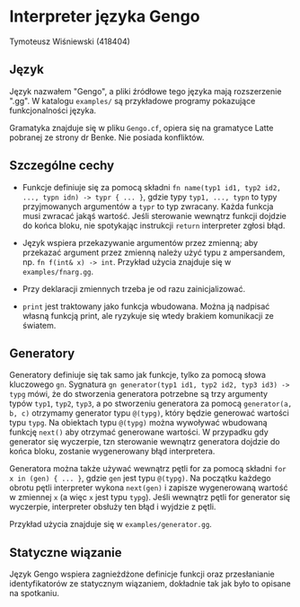 # Interpreter języka Gengo 

Tymoteusz Wiśniewski (418404)

## Język 

Język nazwałem "Gengo", a pliki źródłowe tego języka mają rozszerzenie ".gg".
W katalogu `examples/` są przykładowe programy pokazujące funkcjonalności języka.

Gramatyka znajduje się w pliku `Gengo.cf`, opiera się na gramatyce Latte 
pobranej ze strony dr Benke. Nie posiada konfliktów.

## Szczególne cechy

* Funkcje definiuje się za pomocą składni `fn name(typ1 id1, typ2 id2, ..., typn idn) -> typr { ... }`,
  gdzie typy `typ1, ..., typn` to typy przyjmowanych argumentów a `typr` to typ zwracany.
  Każda funkcja musi zwracać jakąś wartość. Jeśli sterowanie wewnątrz funkcji dojdzie do końca bloku,
  nie spotykając instrukcji `return` interpreter zgłosi błąd.

* Język wspiera przekazywanie argumentów przez zmienną; aby przekazać argument przez zmienną należy
  użyć typu z ampersandem, np. `fn f(int& x) -> int`. Przykład użycia znajduje się w `examples/fnarg.gg`.

* Przy deklaracji zmiennych trzeba je od razu zainicjalizować. 

* `print` jest traktowany jako funkcja wbudowana. Można ją nadpisać własną funkcją print,
  ale ryzykuje się wtedy brakiem komunikacji ze światem.

## Generatory

Generatory definiuje się tak samo jak funkcje, tylko za pomocą słowa kluczowego `gn`.
Sygnatura `gn generator(typ1 id1, typ2 id2, typ3 id3) -> typg` mówi, że do stworzenia
generatora potrzebne są trzy argumenty typów `typ1`, `typ2`, `typ3`, a po stworzeniu
generatora za pomocą `generator(a, b, c)` otrzymamy generator typu `@(typg)`, który
będzie generować wartości typu `typg`. Na obiektach typu `@(typg)` można wywoływać
wbudowaną funkcję `next()` aby otrzymać generowane wartości. W przypadku gdy generator
się wyczerpie, tzn sterowanie wewnątrz generatora dojdzie do końca bloku, zostanie
wygenerowany błąd interpretera.

Generatora można także używać wewnątrz pętli for za pomocą składni `for x in (gen) { ... }`,
gdzie `gen` jest typu `@(typg)`. Na początku każdego obrotu pętli interpreter wykona 
`next(gen)` i zapisze wygenerowaną wartość w zmiennej `x` (a więc `x` jest typu `typg`).
Jeśli wewnątrz pętli for generator się wyczerpie, interpreter obsłuży ten błąd i wyjdzie z pętli.

Przykład użycia znajduje się w `examples/generator.gg`.

## Statyczne wiązanie

Język Gengo wspiera zagnieżdżone definicje funkcji oraz przesłanianie identyfikatorów ze statycznym wiązaniem,
dokładnie tak jak było to opisane na spotkaniu.